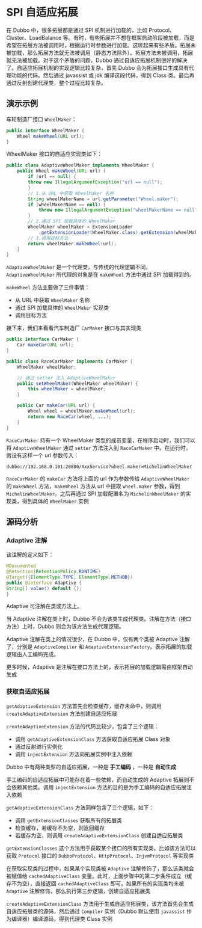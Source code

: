 # SPI 自适应拓展

在 Dubbo 中，很多拓展都是通过 SPI 机制进行加载的，比如 Protocol、Cluster、LoadBalance 等。有时，有些拓展并不想在框架启动阶段被加载，而是希望在拓展方法被调用时，根据运行时参数进行加载。这听起来有些矛盾。拓展未被加载，那么拓展方法就无法被调用（静态方法除外）。拓展方法未被调用，拓展就无法被加载。对于这个矛盾的问题，Dubbo 通过自适应拓展机制很好的解决了。自适应拓展机制的实现逻辑比较复杂，首先 Dubbo 会为拓展接口生成具有代理功能的代码。然后通过 javassist 或 jdk 编译这段代码，得到 Class 类。最后再通过反射创建代理类，整个过程比较复杂。

## 演示示例

车轮制造厂接口 `WheelMaker`：

```java
public interface WheelMaker {
    Wheel makeWheel(URL url);
}
```
WheelMaker 接口的自适应实现类如下：

```java
public class AdaptiveWheelMaker implements WheelMaker {
    public Wheel makeWheel(URL url) {
        if (url == null) {
        throw new IllegalArgumentException("url == null");
        }
    	// 1.从 URL 中获取 WheelMaker 名称
        String wheelMakerName = url.getParameter("Wheel.maker");
        if (wheelMakerName == null) {
            throw new IllegalArgumentException("wheelMakerName == null");
        }
        // 2.通过 SPI 加载具体的 WheelMaker
        WheelMaker wheelMaker = ExtensionLoader
            .getExtensionLoader(WheelMaker.class).getExtension(wheelMakerName);
        // 3.调用目标方法
        return wheelMaker.makeWheel(url);
    }
}
```
`AdaptiveWheelMaker` 是一个代理类，与传统的代理逻辑不同，`AdaptiveWheelMaker` 所代理的对象是在 `makeWheel` 方法中通过 SPI 加载得到的。

`makeWheel` 方法主要做了三件事情：

- 从 URL 中获取 `WheelMaker` 名称
- 通过 SPI 加载具体的 `WheelMaker` 实现类
- 调用目标方法

接下来，我们来看看汽车制造厂 `CarMaker` 接口与其实现类
```java
public interface CarMaker {
    Car makeCar(URL url);
}

public class RaceCarMaker implements CarMaker {
    WheelMaker wheelMaker;

    // 通过 setter 注入 AdaptiveWheelMaker
    public setWheelMaker(WheelMaker wheelMaker) {
        this.wheelMaker = wheelMaker;
    }

    public Car makeCar(URL url) {
        Wheel wheel = wheelMaker.makeWheel(url);
        return new RaceCar(wheel, ...);
    }
}
```
`RaceCarMaker` 持有一个 WheelMaker 类型的成员变量，在程序启动时，我们可以将 `AdaptiveWheelMaker` 通过 `setter` 方法注入到 `RaceCarMaker` 中。在运行时，假设有这样一个 url 参数传入：

```properties
dubbo://192.168.0.101:20880/XxxService?wheel.maker=MichelinWheelMaker
```
`RaceCarMaker` 的 `makeCar` 方法将上面的 url 作为参数传给 `AdaptiveWheelMaker` 的 `makeWheel` 方法，`makeWheel` 方法从 url 中提取 `wheel.maker` 参数，得到 `MichelinWheelMaker`。之后再通过 SPI 加载配置名为 `MichelinWheelMaker` 的实现类，得到具体的 `WheelMaker` 实例


## 源码分析

### Adaptive 注解

该注解的定义如下：

```java
@Documented
@Retention(RetentionPolicy.RUNTIME)
@Target({ElementType.TYPE, ElementType.METHOD})
public @interface Adaptive {
String[] value() default {};
}
```

Adaptive 可注解在类或方法上。

当 Adaptive 注解在类上时，Dubbo 不会为该类生成代理类。注解在方法（接口方法）上时，Dubbo 则会为该方法生成代理逻辑。

Adaptive 注解在类上的情况很少，在 Dubbo 中，仅有两个类被 Adaptive 注解了，分别是 `AdaptiveCompiler` 和 `AdaptiveExtensionFactory`。表示拓展的加载逻辑由人工编码完成。

更多时候，Adaptive 是注解在接口方法上的，表示拓展的加载逻辑需由框架自动生成


### 获取自适应拓展
`getAdaptiveExtension` 方法首先会检查缓存，缓存未命中，则调用 `createAdaptiveExtension` 方法创建自适应拓展

`createAdaptiveExtension` 方法的代码比较少，包含了三个逻辑：

- 调用 `getAdaptiveExtensionClass` 方法获取自适应拓展 Class 对象
- 通过反射进行实例化
- 调用 `injectExtension` 方法向拓展实例中注入依赖

Dubbo 中有两种类型的自适应拓展，一种是 **手工编码** ，一种是 **自动生成**

手工编码的自适应拓展中可能存在着一些依赖，而自动生成的 Adaptive 拓展则不会依赖其他类。调用 `injectExtension` 方法的目的是为手工编码的自适应拓展注入依赖



`getAdaptiveExtensionClass` 方法同样包含了三个逻辑，如下：

- 调用 `getExtensionClasses` 获取所有的拓展类
- 检查缓存，若缓存不为空，则返回缓存
- 若缓存为空，则调用 `createAdaptiveExtensionClass` 创建自适应拓展类

`getExtensionClasses` 这个方法用于获取某个接口的所有实现类。比如该方法可以获取 `Protocol` 接口的 `DubboProtocol`、`HttpProtocol`、`InjvmProtocol` 等实现类

在获取实现类的过程中，如果某个实现类被 `Adaptive` 注解修饰了，那么该类就会被赋值给 `cachedAdaptiveClass` 变量。此时，上面步骤中的第二步条件成立（缓存不为空），直接返回 `cachedAdaptiveClass` 即可。如果所有的实现类均未被 `Adaptive` 注解修饰，那么执行第三步逻辑，创建自适应拓展类

`createAdaptiveExtensionClass` 方法用于生成自适应拓展类，该方法首先会生成自适应拓展类的源码，然后通过 `Compiler` 实例（Dubbo 默认使用 `javassist` 作为编译器）编译源码，得到代理类 Class 实例



